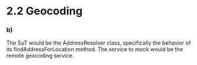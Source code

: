 # 2.2 Geocoding

### b)

The SuT would be the AddressResolver class, specifically the behavior of its findAddressForLocation method. The service to mock would be the remote geocoding service.